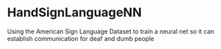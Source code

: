 # HandSignLanguageNN
Using the American Sign Language Dataset to train a neural net so it can establish communication for deaf and dumb people
